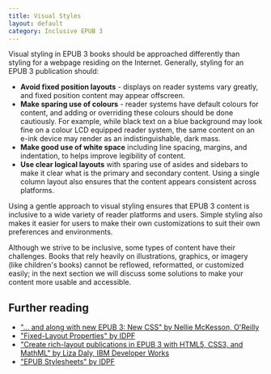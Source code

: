 ```yaml
---
title: Visual Styles
layout: default
category: Inclusive EPUB 3
---
```

Visual styling in EPUB 3 books should be approached differently than styling for a webpage residing on the Internet. Generally, styling for an EPUB 3 publication should:

* **Avoid fixed position layouts** - displays on reader systems vary greatly, and fixed position content may appear offscreen.
* **Make sparing use of colours** - reader systems have default colours for content, and adding or overriding these colours should be done cautiously. For example, while black text on a blue background may look fine on a colour LCD equipped reader system, the same content on an e-ink device may render as an indistinguishable, dark mass.
* **Make good use of white space** including line spacing, margins, and indentation, to helps improve legibility of content.
* **Use clear logical layouts** with sparing use of asides and sidebars to make it clear what is the primary and secondary content. Using a single column layout also ensures that the content appears consistent across platforms.

Using a gentle approach to visual styling ensures that EPUB 3 content is inclusive to a wide variety of reader platforms and users. Simple styling also makes it easier for users to make their own customizations to suit their own preferences and environments.

Although we strive to be inclusive, some types of content have their challenges. Books that rely heavily on illustrations, graphics, or imagery (like children's books) cannot be reflowed, reformatted, or customized easily; in the next section we will discuss some solutions to make your content more usable and accessible.

## Further reading ##

* <a rel="nofollow" target="_blank" class="link-external" href="http://toc.oreilly.com/2013/02/and-along-with-epub-3-new-css.html"> "... and along with new EPUB 3: New CSS" by Nellie McKesson, O'Reilly</a>
* <a rel="nofollow" target="_blank" class="link-external" href="http://www.idpf.org/epub/301/spec/epub-publications.html#sec-package-metadata-fxl"> "Fixed-Layout Properties" by IDPF</a>
* <a rel="nofollow" target="_blank" class="link-external" href="http://www.ibm.com/developerworks/library/x-richlayoutepub/"> "Create rich-layout publications in EPUB 3 with HTML5, CSS3, and MathML" by Liza Daly, IBM Developer Works</a>
* <a rel="nofollow" target="_blank" class="link-external" href="http://www.idpf.org/accessibility/guidelines/content/style/color.php"> "EPUB Stylesheets" by IDPF</a>
